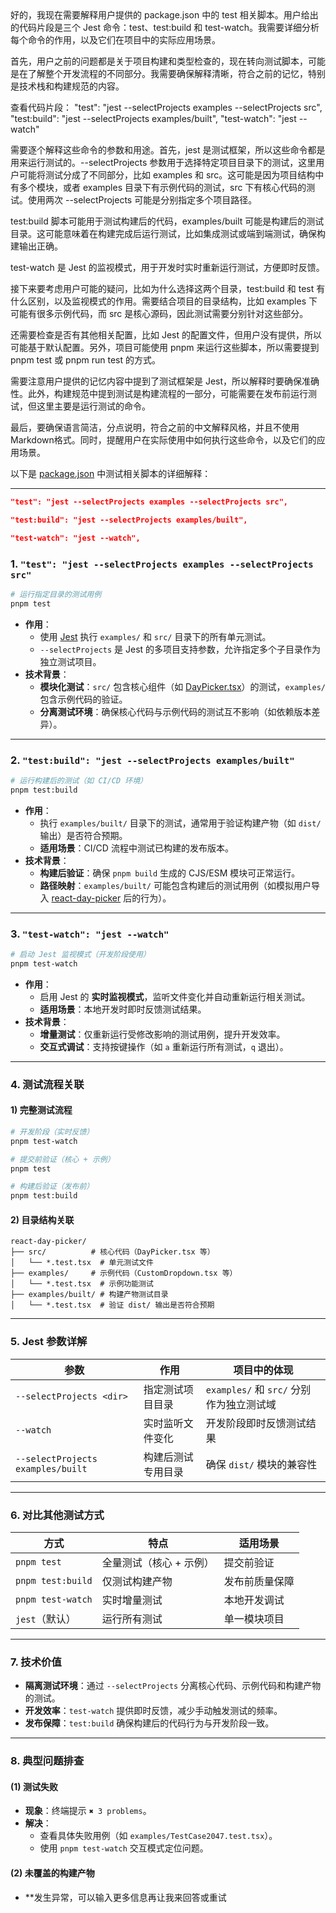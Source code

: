 <think>
好的，我现在需要解释用户提供的 package.json 中的 test 相关脚本。用户给出的代码片段是三个 Jest 命令：test、test:build 和 test-watch。我需要详细分析每个命令的作用，以及它们在项目中的实际应用场景。

首先，用户之前的问题都是关于项目构建和类型检查的，现在转向测试脚本，可能是在了解整个开发流程的不同部分。我需要确保解释清晰，符合之前的记忆，特别是技术栈和构建规范的内容。

查看代码片段：
"test": "jest --selectProjects examples --selectProjects src",
"test:build": "jest --selectProjects examples/built",
"test-watch": "jest --watch"

需要逐个解释这些命令的参数和用途。首先，jest 是测试框架，所以这些命令都是用来运行测试的。--selectProjects 参数用于选择特定项目目录下的测试，这里用户可能将测试分成了不同部分，比如 examples 和 src。这可能是因为项目结构中有多个模块，或者 examples 目录下有示例代码的测试，src 下有核心代码的测试。使用两次 --selectProjects 可能是分别指定多个项目路径。

test:build 脚本可能用于测试构建后的代码，examples/built 可能是构建后的测试目录。这可能意味着在构建完成后运行测试，比如集成测试或端到端测试，确保构建输出正确。

test-watch 是 Jest 的监视模式，用于开发时实时重新运行测试，方便即时反馈。

接下来要考虑用户可能的疑问，比如为什么选择这两个目录，test:build 和 test 有什么区别，以及监视模式的作用。需要结合项目的目录结构，比如 examples 下可能有很多示例代码，而 src 是核心源码，因此测试需要分别针对这些部分。

还需要检查是否有其他相关配置，比如 Jest 的配置文件，但用户没有提供，所以可能基于默认配置。另外，项目可能使用 pnpm 来运行这些脚本，所以需要提到 pnpm test 或 pnpm run test 的方式。

需要注意用户提供的记忆内容中提到了测试框架是 Jest，所以解释时要确保准确性。此外，构建规范中提到测试是构建流程的一部分，可能需要在发布前运行测试，但这里主要是运行测试的命令。

最后，要确保语言简洁，分点说明，符合之前的中文解释风格，并且不使用Markdown格式。同时，提醒用户在实际使用中如何执行这些命令，以及它们的应用场景。
</think>

以下是 [package.json](file:///Users/ll/Desktop/learn-notes/frontend/react/3rd/react-day-picker/package.json) 中测试相关脚本的详细解释：

---

```json
"test": "jest --selectProjects examples --selectProjects src",

"test:build": "jest --selectProjects examples/built",

"test-watch": "jest --watch",
```

### 1. `"test": "jest --selectProjects examples --selectProjects src"`
```bash
# 运行指定目录的测试用例
pnpm test
```
- **作用**：
  - 使用 [Jest](file:///Users/ll/Desktop/learn-notes/frontend/react/3rd/react-day-picker/node_modules/jest) 执行 `examples/` 和 `src/` 目录下的所有单元测试。
  - `--selectProjects` 是 Jest 的多项目支持参数，允许指定多个子目录作为独立测试项目。
- **技术背景**：
  - **模块化测试**：`src/` 包含核心组件（如 [DayPicker.tsx](file:///Users/ll/Desktop/learn-notes/frontend/react/3rd/react-day-picker/src/DayPicker.tsx)）的测试，`examples/` 包含示例代码的验证。
  - **分离测试环境**：确保核心代码与示例代码的测试互不影响（如依赖版本差异）。

---

### 2. `"test:build": "jest --selectProjects examples/built"`
```bash
# 运行构建后的测试（如 CI/CD 环境）
pnpm test:build
```
- **作用**：
  - 执行 `examples/built/` 目录下的测试，通常用于验证构建产物（如 `dist/` 输出）是否符合预期。
  - **适用场景**：CI/CD 流程中测试已构建的发布版本。
- **技术背景**：
  - **构建后验证**：确保 `pnpm build` 生成的 CJS/ESM 模块可正常运行。
  - **路径映射**：`examples/built/` 可能包含构建后的测试用例（如模拟用户导入 [react-day-picker](file:///Users/ll/Desktop/learn-notes/frontend/react/3rd/react-day-picker/website/node_modules/react-day-picker) 后的行为）。

---

### 3. `"test-watch": "jest --watch"`
```bash
# 启动 Jest 监视模式（开发阶段使用）
pnpm test-watch
```
- **作用**：
  - 启用 Jest 的 **实时监视模式**，监听文件变化并自动重新运行相关测试。
  - **适用场景**：本地开发时即时反馈测试结果。
- **技术背景**：
  - **增量测试**：仅重新运行受修改影响的测试用例，提升开发效率。
  - **交互式调试**：支持按键操作（如 `a` 重新运行所有测试，`q` 退出）。

---

### 4. 测试流程关联
#### 1) 完整测试流程
```bash
# 开发阶段（实时反馈）
pnpm test-watch

# 提交前验证（核心 + 示例）
pnpm test

# 构建后验证（发布前）
pnpm test:build
```

#### 2) 目录结构关联
```
react-day-picker/
├── src/          # 核心代码（DayPicker.tsx 等）
│   └── *.test.tsx  # 单元测试文件
├── examples/     # 示例代码（CustomDropdown.tsx 等）
│   └── *.test.tsx  # 示例功能测试
├── examples/built/ # 构建产物测试目录
│   └── *.test.tsx  # 验证 dist/ 输出是否符合预期
```

---

### 5. Jest 参数详解

| 参数 | 作用 | 项目中的体现 |
|------|------|--------------|
| `--selectProjects <dir>` | 指定测试项目目录 | `examples/` 和 `src/` 分别作为独立测试域 |
| `--watch` | 实时监听文件变化 | 开发阶段即时反馈测试结果 |
| `--selectProjects examples/built` | 构建后测试专用目录 | 确保 `dist/` 模块的兼容性 |

---

### 6. 对比其他测试方式

| 方式 | 特点 | 适用场景 |
|------|------|----------|
| `pnpm test` | 全量测试（核心 + 示例） | 提交前验证 |
| `pnpm test:build` | 仅测试构建产物 | 发布前质量保障 |
| `pnpm test-watch` | 实时增量测试 | 本地开发调试 |
| `jest`（默认） | 运行所有测试 | 单一模块项目 |

---

### 7. 技术价值
- **隔离测试环境**：通过 `--selectProjects` 分离核心代码、示例代码和构建产物的测试。
- **开发效率**：`test-watch` 提供即时反馈，减少手动触发测试的频率。
- **发布保障**：`test:build` 确保构建后的代码行为与开发阶段一致。

---

### 8. 典型问题排查
#### (1) 测试失败
- **现象**：终端提示 `✖ 3 problems`。
- **解决**：
  - 查看具体失败用例（如 `examples/TestCase2047.test.tsx`）。
  - 使用 `pnpm test-watch` 交互模式定位问题。

#### (2) 未覆盖的构建产物
- **发生异常，可以输入更多信息再让我来回答或重试